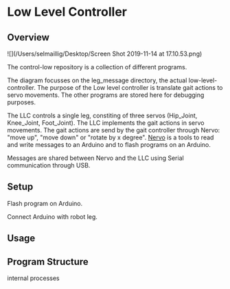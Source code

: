 # Low Level Controller

## Overview

![](/Users/selmaillig/Desktop/Screen Shot 2019-11-14 at 17.10.53.png)

The control-low repository is a collection of different programs. 

The diagram focusses on the leg_message directory, the actual low-level-controller. The purpose of the Low level controller is translate gait actions to servo movements. The other programs are stored here for debugging purposes.

The LLC controls a single leg, constiting of three servos (Hip_Joint, Knee_Joint, Foot_Joint). The LLC implements the gait actions in servo movements. The gait actions are send by the gait controller through Nervo: "move up", "move down" or "rotate by x degree".
[Nervo](https://github.com/codeuniversity/nervo) is a tools to read and write messages to an Arduino and to flash programs on an Arduino.

Messages are shared between Nervo and the LLC using Serial communication through USB.

## Setup

Flash program on Arduino. 

Connect Arduino with robot leg.

## Usage



## Program Structure

internal processes


